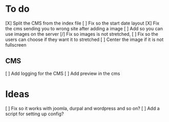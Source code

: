 # To do
[X] Split the CMS from the index file
[ ] Fix so the start date layout
[X] Fix the cms sending you to wrong site after adding a image
[ ] Add so you can use images on the server
[/] Fix so images is not stretched,
    [ ] Fix so the users can choose if they want it to stretched
    [ ] Center the image if it is not fullscreen
## CMS
[ ] Add logging for the CMS
[ ] Add preview in the cms

# Ideas
[ ] Fix so it works with joomla, durpal and wordpress and so on?
[ ] Add a script for setting up config?
